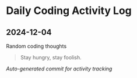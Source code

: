 # Daily Coding Activity Log

## 2024-12-04

Random coding thoughts

> Stay hungry, stay foolish.

*Auto-generated commit for activity tracking*
